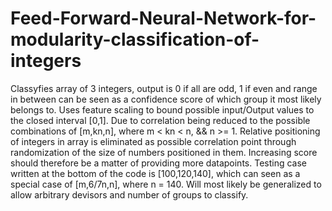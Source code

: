 # Feed-Forward-Neural-Network-for-modularity-classification-of-integers

Classyfies array of 3 integers, output is 0 if all are odd, 1 if even and range in between can be seen as a confidence score of
which group it most likely belongs to. Uses feature scaling to bound possible input/Output values to the closed interval [0,1]. Due to correlation being reduced to the possible combinations of [m,kn,n],  where m < kn < n, && n >= 1. Relative positioning of integers in array is eliminated as possible correlation point through randomization of the size of numbers positioned in them. Increasing score should therefore be a matter of providing more datapoints. Testing case written at the bottom of the code is [100,120,140], which can seen as a special case of [m,6/7n,n], where n = 140. Will most likely be generalized to allow arbitrary devisors and number of groups to classify.  

